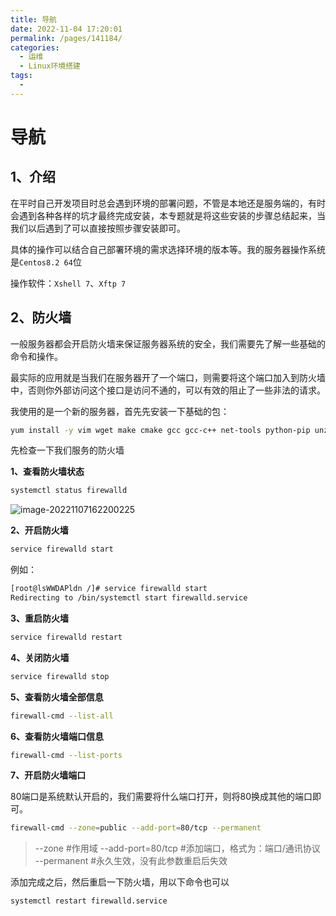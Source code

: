 ```yaml
---
title: 导航
date: 2022-11-04 17:20:01
permalink: /pages/141184/
categories: 
  - 运维
  - Linux环境搭建
tags: 
  - 
---
```


# 导航

## 1、介绍

在平时自己开发项目时总会遇到环境的部署问题，不管是本地还是服务端的，有时会遇到各种各样的坑才最终完成安装，本专题就是将这些安装的步骤总结起来，当我们以后遇到了可以直接按照步骤安装即可。

具体的操作可以结合自己部署环境的需求选择环境的版本等。我的服务器操作系统是`Centos8.2 64`位

操作软件：`Xshell 7`、`Xftp 7`

## 2、防火墙

一般服务器都会开启防火墙来保证服务器系统的安全，我们需要先了解一些基础的命令和操作。

最实际的应用就是当我们在服务器开了一个端口，则需要将这个端口加入到防火墙中，否则你外部访问这个接口是访问不通的，可以有效的阻止了一些非法的请求。

我使用的是一个新的服务器，首先先安装一下基础的包：

```bash
yum install -y vim wget make cmake gcc gcc-c++ net-tools python-pip unzip
```

先检查一下我们服务的防火墙

**1、查看防火墙状态**

```bash
systemctl status firewalld
```

![image-20221107162200225](https://pic.zhaotu.me/2023/03/05/image2bad30f5af022845.png)

**2、开启防火墙**

```bash
service firewalld start 
```

例如：

```bash
[root@lsWWDAPldn /]# service firewalld start 
Redirecting to /bin/systemctl start firewalld.service
```

**3、重启防火墙**

```bash
service firewalld restart
```

**4、关闭防火墙**

```bash
service firewalld stop
```

**5、查看防火墙全部信息**

```bash
firewall-cmd --list-all
```

**6、查看防火墙端口信息**

```bash
firewall-cmd --list-ports
```

**7、开启防火墙端口**

80端口是系统默认开启的，我们需要将什么端口打开，则将80换成其他的端口即可。

```bash
firewall-cmd --zone=public --add-port=80/tcp --permanent
```

> --zone                          #作用域
> --add-port=80/tcp      #添加端口，格式为：端口/通讯协议
> --permanent               #永久生效，没有此参数重启后失效

添加完成之后，然后重启一下防火墙，用以下命令也可以

```bash
systemctl restart firewalld.service
```







































